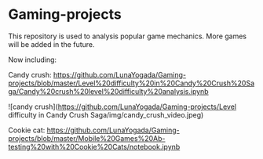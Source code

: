 # Gaming-projects

This repository is used to analysis popular game mechanics. More games will be added in the future.

Now including:

Candy crush: 
https://github.com/LunaYogada/Gaming-projects/blob/master/Level%20difficulty%20in%20Candy%20Crush%20Saga/Candy%20crush%20level%20difficulty%20analysis.ipynb

![candy crush](https://github.com/LunaYogada/Gaming-projects/Level difficulty in Candy Crush Saga/img/candy_crush_video.jpeg)

Cookie cat: 
https://github.com/LunaYogada/Gaming-projects/blob/master/Mobile%20Games%20Ab-testing%20with%20Cookie%20Cats/notebook.ipynb



